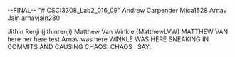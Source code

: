 --FINAL--
"# CSCI3308_Lab2_016_09" 
Andrew Carpender Mica1528
Arnav Jain  arnavjain280

Jithin Renji (jithinrenji)
Matthew Van Winkle (MatthewLVW) MATTHEW VAN here her here test Arnav was here WINKLE WAS HERE SNEAKING IN COMMITS AND CAUSING CHAOS. CHAOS I SAY.
